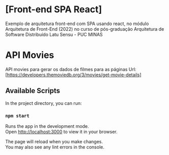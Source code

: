# [Front-end SPA React]
Exemplo de arquitetura front-end com SPA usando react, no módulo Arquitetura de Front-End (2022) no curso de pós-graduação Arquitetura de Software Distribuído Latu Sensu - PUC MINAS

# API Movies
API movies para gerar os dados de filmes para as páginas
Url: [https://developers.themoviedb.org/3/movies/get-movie-details]

## Available Scripts

In the project directory, you can run:

### `npm start`

Runs the app in the development mode.\
Open [http://localhost:3000](http://localhost:3000) to view it in your browser.

The page will reload when you make changes.\
You may also see any lint errors in the console.
